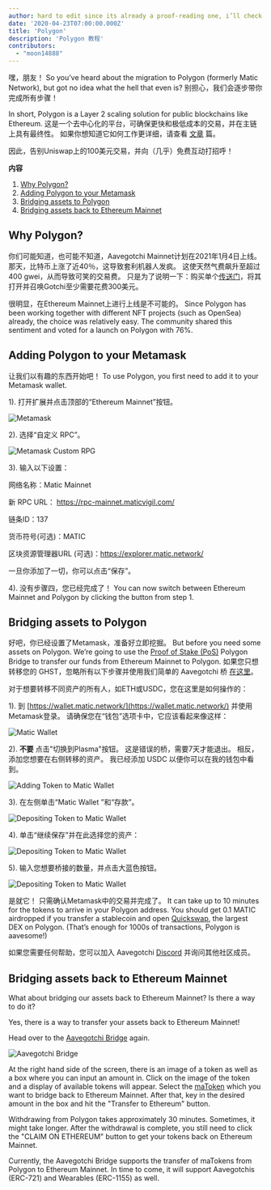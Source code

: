 ```yaml
---
author: hard to edit since its already a proof-reading one, i’ll check this tomorrow
date: '2020-04-23T07:00:00.000Z'
title: 'Polygon'
description: 'Polygon 教程'
contributors:
  - "moon14888"
---
```


嘿，朋友！ So you’ve heard about the migration to Polygon (formerly Matic Network), but got no idea what the hell that even is? 别担心，我们会逐步带你完成所有步骤！

In short, Polygon is a Layer 2 scaling solution for public blockchains like Ethereum. 这是一个去中心化的平台，可确保更快和极低成本的交易，并在主链上具有最终性。 如果你想知道它如何工作更详细，请查看 [文章](https://medium.com/matic-network/what-is-matic-network-466a2c493ae1) 篇。

因此，告别Uniswap上的100美元交易，并向（几乎）免费互动打招呼！

<div class="contentsBox">

**内容**

<ol>
<li><a href=#why-polygon->Why Polygon?</a></li>
<li><a href=#adding-polygon-to-your-metamask>Adding Polygon to your Metamask</a></li>
<li><a href=#bridging-assets-to-polygon>Bridging assets to Polygon</a></li>
<li><a href=#bridging-assets-back-to-ethereum-mainnet>Bridging assets back to Ethereum Mainnet</a></li>
</ol>

</div>

## Why Polygon?

你们可能知道，也可能不知道，Aavegotchi Mainnet计划在2021年1月4日上线。 那天，比特币上涨了近40％，这导致套利机器人发疯。 这使天然气费飙升至超过400 gwei，从而导致可笑的交易费。 只是为了说明一下：购买单个[传送门](/portals)，将其打开并召唤Gotchi至少需要花费300美元。

很明显，在Ethereum Mainnet上进行上线是不可能的。 Since Polygon has been working together with different NFT projects (such as OpenSea) already, the choice was relatively easy. The community shared this sentiment and voted for a launch on Polygon with 76%.

## Adding Polygon to your Metamask

让我们以有趣的东西开始吧！ To use Polygon, you first need to add it to your Metamask wallet.

1). 打开扩展并点击顶部的“Ethereum  Mainnet”按钮。

<img class = "bodyImage" src = "/polygon/metamask.png" alt = "Metamask" />

2). 选择“自定义 RPC”。

<img class = "bodyImage" src = "/polygon/metamask-custom-RPC.png" alt = "Metamask Custom RPG" />

3). 输入以下设置：

网络名称：Matic Mainnet

新 RPC URL： https://rpc-mainnet.maticvigil.com/

链条ID：137

货币符号(可选)：MATIC

区块资源管理器URL (可选)：https://explorer.matic.network/

一旦你添加了一切，你可以点击“保存”。

4). 没有步骤四，您已经完成了！ You can now switch between Ethereum Mainnet and Polygon by clicking the button from step 1.

## Bridging assets to Polygon
好吧，你已经设置了Metamask，准备好立即挖掘。 But before you need some assets on Polygon. We’re going to use the [Proof of Stake (PoS)](/glossary#proof-of-stake) Polygon Bridge to transfer our funds from Ethereum Mainnet to Polygon. 如果您只想转移您的 GHST，忽略所有以下步骤并使用我们简单的 Aavegotchi 桥 [在这里](https://aavegotchi.com/bridge)。

对于想要转移不同资产的所有人，如ETH或USDC，您在这里是如何操作的：

1). 到 [https://wallet.matic.network/](https://wallet.matic.network/) 并使用Metamask登录。 请确保您在“钱包”选项卡中，它应该看起来像这样：

<img class = "bodyImage" src = "/polygon/matic-wallet.png" alt = "Matic Wallet" />

2). **不要** 点击"切换到Plasma"按钮。 这是错误的桥，需要7天才能退出。 相反，添加您想要在右侧转移的资产。 我已经添加 USDC 以便你可以在我的钱包中看到。

<img class = "bodyImage" src = "/polygon/matic-wallet-add-token.png" alt = "Adding Token to Matic Wallet" />

3). 在左侧单击“Matic Wallet ”和“存款”。

<img class = "bodyImage" src = "/polygon/matic-wallet-deposit.png" alt = "Depositing Token to Matic Wallet" />

4). 单击“继续保存”并在此选择您的资产：

<img class = "bodyImage" src = "/polygon/matic-wallet-deposit2.png" alt = "Depositing Token to Matic Wallet" />

5). 输入您想要桥接的数量，并点击大蓝色按钮。

<img class = "bodyImage" src = "/polygon/matic-wallet-deposit3.png" alt = "Depositing Token to Matic Wallet" />

是就它！ 只需确认Metamask中的交易并完成了。 It can take up to 10 minutes for the tokens to arrive in your Polygon address. You should get 0.1 MATIC airdropped if you transfer a stablecoin and open [Quickswap](https://quickswap.exchange/), the largest DEX on Polygon. (That’s enough for 1000s of transactions, Polygon is aavesome!)

如果您需要任何帮助，您可以加入 Aavegotchi [Discord](https://discord.com/invite/rttCTkZ) 并询问其他社区成员。

## Bridging assets back to Ethereum Mainnet

What about bridging our assets back to Ethereum Mainnet? Is there a way to do it?

Yes, there is a way to transfer your assets back to Ethereum Mainnet!

Head over to the [Aavegotchi Bridge](https://aavegotchi.com/bridge) again.

<img class = "bodyImage" src = "/polygon/bridge-to-matic.png" alt = "Aavegotchi Bridge" />

At the right hand side of the screen, there is an image of a token as well as a box where you can input an amount in. Click on the image of the token and a display of available tokens will appear. Select the [maToken](/matokens) which you want to bridge back to Ethereum Mainnet. After that, key in the desired amount in the box and hit the "Transfer to Ethereum" button.

Withdrawing from Polygon takes approximately 30 minutes. Sometimes, it might take longer. After the withdrawal is complete, you still need to click the "CLAIM ON ETHEREUM" button to get your tokens back on Ethereum Mainnet.

Currently, the Aavegotchi Bridge supports the transfer of maTokens from Polygon to Ethereum Mainnet. In time to come, it will support Aavegotchis (ERC-721) and Wearables (ERC-1155) as well.